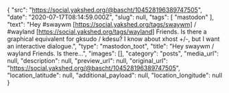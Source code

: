 {
  "src": "https://social.yakshed.org/@bascht/104528196389747505",
  "date": "2020-07-17T08:14:59.000Z",
  "slug": null,
  "tags": [
    "mastodon"
  ],
  "text": "Hey #swaywm [https://social.yakshed.org/tags/swaywm] / #wayland [https://social.yakshed.org/tags/wayland] Friends. Is there a graphical equivalent for gksudo / kdesu? I know about xhost +/-, but I want an interactive dialogue.",
  "type": "mastodon_toot",
  "title": "Hey swaywm / wayland Friends. Is there…",
  "images": [],
  "category": "posts",
  "media_url": null,
  "description": null,
  "preview_url": null,
  "original_url": "https://social.yakshed.org/@bascht/104528196389747505",
  "location_latitude": null,
  "additional_payload": null,
  "location_longitude": null
}

